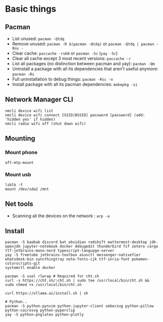 # Basic things 

## Pacman

- List unused: `pacman -Qtdq`
- Remove unused: `pacman -R $(pacman -Qtdq)` or `pacman -Qtdq | pacman -Rns -`
- Clear cache: `paccache -ruk0` or `pacman -Sc` (`yay -Sc`)
- Clear all cache except 3 most recent versions: `paccache -r`
- List all packages (no distinction between pacman and yay): `pacman -Qm`
- Uninstall a package with all its dependencies that aren't useful anymore: `pacman -Rs`
- Full uninstallation to debug things: `pacman -Rsc -n`
- Install package with all its pacman dependencies: `makepkg -si`

## Network Manager CLI
```
nmcli device wifi list
nmcli device wifi connect [SSID|BSSID] password [password] (add: 'hidden yes' if hidden)
nmcli radio wifi off (shut down wifi)
```

## Mounting
### Mount phone
```
aft-mtp-mount
```

### Mount usb
```shell
lsblk -f 
mount /dev/sda2 /mnt
```

## Net tools
- Scanning all the devices on the network : `arp -a`

## Install
```shell
pacman -S baobab discord bat obsidian redshift mattermost-desktop jdk-openjdk jupyter-notebook docker debugedit thunderbird fzf zotero cargo ttf-jetbrains-mono-nerd typescript-language-server
yay -S freetube jetbrains-toolbox asusctl messenger-nativefier whatsdesk-bin syncthingtray noto-fonts-cjk ttf-inria-font pokemon-colorscripts-git
systemctl enable docker 

pacman -S xsel rlwrap # Required for cht.sh
curl -s https://cht.sh/:cht.sh | sudo tee /usr/local/bin/cht.sh && sudo chmod +x /usr/local/bin/cht.sh

curl https://ollama.ai/install.sh | sh

# Python..
pacman -S python-pynvim python-jupyter-client ueberzug python-pillow python-cairosvg python-pyperclip
yay -S python-pnglatex python-plotly
```
